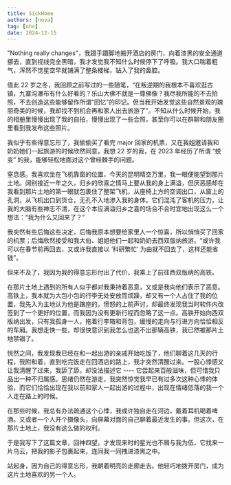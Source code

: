 ```yaml
---
title: SickHome
authors: [nova]
tag: [oho]
date: 2024-12-15
---
```

"Nothing really changes"，我蹑手蹑脚地搬开酒店的房门，向着漆黑的安全通道挪去，直到视线完全黑暗，我才发觉我不知什么时候停下了呼吸。我大口喘着粗气，浑然不觉星空早就铺满了整条楼梯，钻入了我的鼻腔。

<!--truncate-->
值此 22 岁之冬，我回顾之前写过的一些随笔，“在叛逆期的我根本不喜欢逛古镇，九寨沟瀑布有什么好看的？乐山大佛不就是一尊佛像？我尽我所能的不去拍照，不去创造这些能够留作所谓“回忆”的印记。但当我开始发觉这些自然景观的瑰丽奇美的时候，我却找不到机会再和家人出去旅游了”。不知从什么时候开始，我的相册里慢慢出现了我的自拍，慢慢出现了一些合照，甚至你可以在群聊和朋友圈里看到我发布这些照片。

我似乎有些得意忘形了，我偷偷买了看完 major 回家的机票，又在我姐邀请我和奶奶她们一起旅游的时候欣然同意，我想 22 岁的我，在 2023 年经历了所谓 “蜕变” 的我，能够轻松地面对这个曾经棘手的问题。

窒息感。我喜欢坐在飞机靠窗的位置，今天的昆明晴空万里，我一眼便能望到那片土地。阔别接近一年之久，归乡的欣喜之情马上要从我的身上满溢，但厌恶感却在我看到那片土地的第一眼就包裹住了整架飞机，从座椅上方的空调出口，从窗上的孔洞，从飞机出口到货仓，无孔不入地渗入我的身体。它们混沌了客机的压力，让我的大脑有些神志不清，在这个本应满溢归乡之喜的场合不合时宜地出现这么一个想法：“我为什么又回来了？”

我突然有些后悔这些决定，后悔我原本想要给家里人一个惊喜，所以悄悄买了回家的机票；后悔欣然接受和我大伯、姐姐他们一起和奶奶去西双版纳旅游。“或许我可以在春节前再回去，又或许我直接以 ‘科研繁忙’ 为由就不回去了，这样还能省钱”。

但来不及了，我因为我的得意忘形付出了代价，我乘上了前往西双版纳的高铁。

在那片土地上遇到的所有人似乎都对我秉持着恶意，又或是我向他们表示了恶意。高铁上，我本就为大包小包的行李无处安放而烦躁，却又有一个人占住了我的位置，我先入为主地认为他是蹭座的，愤怒的上前声讨，却最终发现我当时软件内改签到了一个更好的位置，而我因为没有更新行程而忽略了这一点。高铁开始向西双版纳出发，只有我孤身一人，拖着行李箱和背包，缓慢的走向与行进方向恰恰相反的车厢。我想走快一些，却很快意识到我怎么也逃不出那辆高铁，我已然被那片土地禁锢了。


恍然之间，我发现我已经在和一起出游的亲戚开始吃饭了，他们聊着这几天的行程，我附和着，直到吃完饭走在回酒店的路上，我才突然清醒过来。一股心悸感又让我清醒了过来，我舔了舔，却没法描述它 ---- 它尝起来百般滋味，但可惜我只品出一种不归属感。思绪仍然在游走，我突然惊觉我早已有过多次这种心悸的体验，而它们恰恰出现在我以前和家人一起出游的过程中，出现在情绪低落的我一个人走在路上的时候。

在那些时候，我总有办法疏通这个心悸，我或许独自走在河边，戴着耳机喝着啤酒。又或者一个人开个摄像头，向屏幕对面的自己聊着最近发生的事。但这次，在那片土地上，我没有这么做的权利。

于是我写下了这篇文章，回神四望，才发现来时的星光也不屑与我为伍，它找来一片乌云，把我的影子包裹起来，连同我一同拽进漆黑之中。

站起身，因为自己的得意忘形，我朝着明亮的走廊走去。他轻巧地拨开房门，成为这片土地喜欢的另一个人。